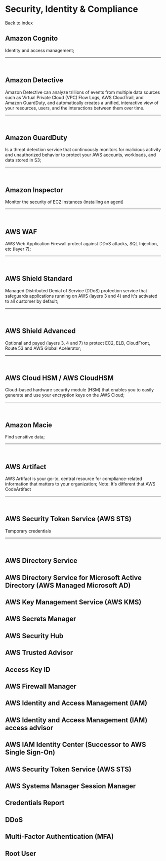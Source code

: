 # Security, Identity & Compliance

[Back to index](Index.md)

## Amazon Cognito

Identity and access management;

---

</br>

## Amazon Detective

Amazon Detective can analyze trillions of events from multiple data sources such as Virtual Private Cloud (VPC) Flow Logs, AWS CloudTrail, and Amazon GuardDuty, and automatically creates a unified, interactive view of your resources, users, and the interactions between them over time.

---

</br>

## Amazon GuardDuty

Is a threat detection service that continuously monitors for malicious activity and unauthorized behavior to protect your AWS accounts, workloads, and data stored in S3;

---

</br>

## Amazon Inspector

Monitor the security of EC2 instances (installing an agent)

---

</br>

## AWS WAF

AWS Web Application Firewall protect against DDoS attacks, SQL Injection, etc (layer 7);

---

</br>

## AWS Shield Standard

Managed Distributed Denial of Service (DDoS) protection service that safeguards applications running on AWS (layers 3 and 4) and it's activated to all customer by default;

---

</br>

## AWS Shield Advanced

Optional and payed (layers 3, 4 and 7) to protect EC2, ELB, CloudFront, Route 53 and AWS Global Acelerator;

---

</br>

## AWS Cloud HSM / AWS CloudHSM

Cloud-based hardware security module (HSM) that enables you to easily generate and use your encryption keys on the AWS Cloud;

---

</br>

## Amazon Macie

Find sensitive data;

---

</br>

## AWS Artifact

AWS Artifact is your go-to, central resource for compliance-related information that matters to your organization;
Note: It's different that AWS CodeArtifact

---

</br>

## AWS Security Token Service (AWS STS)

Temporary credentials

---

</br>

## AWS Directory Service

## AWS Directory Service for Microsoft Active Directory (AWS Managed Microsoft AD)

## AWS Key Management Service (AWS KMS)

## AWS Secrets Manager

## AWS Security Hub

## AWS Trusted Advisor

## Access Key ID

## AWS Firewall Manager

## AWS Identity and Access Management (IAM)

## AWS Identity and Access Management (IAM) access advisor

## AWS IAM Identity Center (Successor to AWS Single Sign-On)

## AWS Security Token Service (AWS STS)

## AWS Systems Manager Session Manager

## Credentials Report

## DDoS

## Multi-Factor Authentication (MFA)

## Root User
